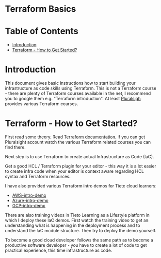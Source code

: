 # Terraform Basics  <!-- omit in toc -->


# Table of Contents  <!-- omit in toc -->
- [Introduction](#Introduction)
- [Terraform - How to Get Started?](#Terraform---How-to-Get-Started)


# Introduction

This document gives basic instructions how to start building your infrastructure as code skills using Terraform. This is not a Terraform course - there are plenty of Terraform courses available in the net, I recommend you to google them e.g. "Terraform introduction". At least [Pluralsigh](www.pluralsight.com) provides various Terraform courses. 

# Terraform - How to Get Started?

First read some theory. Read [Terraform documentation](https://www.terraform.io/). If you can get Pluralsight account watch the various Terraform related courses you can find there.

Next step is to use Terraform to create actual Infrastructure as Code (IaC). 

Get a good HCL / Terraform plugin for your editor - this way it is a lot easier to create infra code when your editor is context aware regarding HCL syntax and Terraform resources. 

I have also provided various Terraform intro demos for Tieto cloud learners:
- [AWS-intro-demo](https://github.com/tieto-pc/aws-intro-demo)
- [Azure-intro-demo](https://github.com/tieto-pc/azure-intro-demo)
- [GCP-intro-demo](https://github.com/tieto-pc/gcp-intro-demo)

There are also training videos in Tieto Learning as a Lifestyle platform in which I deploy these IaC demos. First watch the training video to get an understanding what is happening in the deployment process and to understand the IaC module structure. Then try to deploy the demo yourself. 

To become a good cloud developer follows the same path as to become a productive software developer - you have to create a lot of code to get practical experience, this time infrastructure as code.